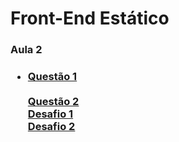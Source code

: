 # Front-End Estático

<h3>Aula 2<h3/>
<ul>
<li><a href = "https://mosilva.github.io/FrontEndEstatico/Exercicio/2/questao1.html"> Questão 1<a/></li>
<br/>
<a href = "https://mosilva.github.io/FrontEndEstatico/Exercicio/2/questao2"> Questão 2<a/>
<br/>
<a href = "https://mosilva.github.io/FrontEndEstatico/Desafio/2/Desafio1/Desafio1"> Desafio 1<a/>
<br/>
<a href= "https://mosilva.github.io/FrontEndEstatico/Desafio/2/Desafio2/Desafio2"> Desafio 2<a/>
</ul>
